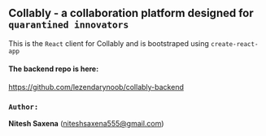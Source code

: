 ## Collably - a collaboration platform designed for `quarantined innovators`

This is the `React` client for Collably and is bootstraped using `create-react-app`

#### The backend repo is here:
https://github.com/lezendarynoob/collably-backend

### `Author:`
**Nitesh Saxena** (niteshsaxena555@gmail.com)